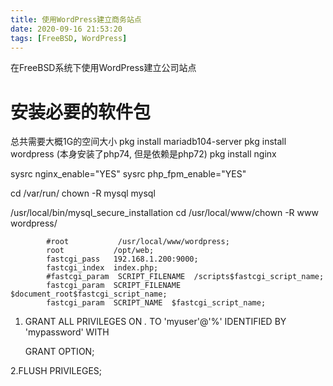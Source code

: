 ```yaml
---
title: 使用WordPress建立商务站点
date: 2020-09-16 21:53:20
tags: [FreeBSD, WordPress]
---
```






在FreeBSD系统下使用WordPress建立公司站点



# 安装必要的软件包
总共需要大概1G的空间大小
pkg install mariadb104-server
pkg install wordpress (本身安装了php74, 但是依赖是php72)
pkg install nginx

sysrc nginx_enable="YES"
sysrc php_fpm_enable="YES"

cd /var/run/
chown -R mysql mysql


/usr/local/bin/mysql_secure_installation
cd /usr/local/www/chown -R www wordpress/


            #root           /usr/local/www/wordpress;
            root           /opt/web;
            fastcgi_pass   192.168.1.200:9000;
            fastcgi_index  index.php;
            #fastcgi_param  SCRIPT_FILENAME  /scripts$fastcgi_script_name;
            fastcgi_param  SCRIPT_FILENAME  $document_root$fastcgi_script_name;
            fastcgi_param  SCRIPT_NAME  $fastcgi_script_name;

1. GRANT ALL PRIVILEGES ON *.* TO 'myuser'@'%' IDENTIFIED BY 'mypassword' WITH

      GRANT OPTION;  

  2.FLUSH   PRIVILEGES; 
